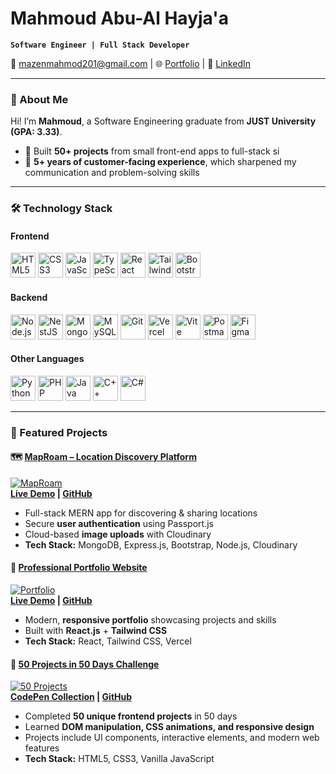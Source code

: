 # Mahmoud Abu-Al Hayja'a
**`Software Engineer | Full Stack Developer`**

📩 mazenmahmod201@gmail.com | 🌐 [Portfolio](https://mahmoud-portfolio-henna.vercel.app/) | 💼 [LinkedIn](https://www.linkedin.com/in/mahmoud-abu-al-hayja%E2%80%99a-30a270275/)

---

### 👋 About Me
Hi! I’m **Mahmoud**, a Software Engineering graduate from **JUST University (GPA: 3.33)**.  

- 🚀 Built **50+ projects** from small front-end apps to full-stack si  
- 🤝 **5+ years of customer-facing experience**, which sharpened my communication and problem-solving skills  
---

### 🛠️ Technology Stack

#### Frontend
<p align="left">
  <img src="https://www.svgrepo.com/show/452228/html-5.svg" alt="HTML5" width="40"/>
  <img src="https://www.svgrepo.com/show/452185/css-3.svg" alt="CSS3" width="40"/>
  <img src="https://www.svgrepo.com/show/353925/javascript.svg" alt="JavaScript" width="40"/>
  <img src="https://www.svgrepo.com/show/354478/typescript-icon.svg" alt="TypeScript" width="40"/>
  <img src="https://www.svgrepo.com/show/452092/react.svg" alt="React" width="40"/>
  <img src="https://www.svgrepo.com/show/374118/tailwind.svg" alt="Tailwind CSS" width="40"/>
  <img src="https://www.svgrepo.com/show/353498/bootstrap.svg" alt="Bootstrap" width="40"/>
</p>

#### Backend
<p align="left">
  <img src="https://www.svgrepo.com/show/452075/node-js.svg" alt="Node.js" width="40"/>
  <img src="https://www.svgrepo.com/show/373872/nestjs.svg" alt="NestJS" width="40"/>
  <img src="https://www.svgrepo.com/show/331488/mongodb.svg" alt="MongoDB" width="40"/>
  <img src="https://www.svgrepo.com/show/303251/mysql-logo.svg" alt="MySQL" width="40"/>
  <img src="https://www.svgrepo.com/show/452210/git.svg" alt="Git" width="40"/>
  <img src="https://www.svgrepo.com/show/361653/vercel-logo.svg" alt="Vercel" width="40"/>
  <img src="https://www.svgrepo.com/show/374167/vite.svg" alt="Vite" width="40"/>
  <img src="https://www.svgrepo.com/show/354202/postman-icon.svg" alt="Postman" width="40"/>
  <img src="https://www.svgrepo.com/show/448222/figma.svg" alt="Figma" width="40"/>
</p>

#### Other Languages
<p align="left">
  <img src="https://www.svgrepo.com/show/452091/python.svg" alt="Python" width="40"/>
  <img src="https://www.svgrepo.com/show/452088/php.svg" alt="PHP" width="40"/>
  <img src="https://www.svgrepo.com/show/452234/java.svg" alt="Java" width="40"/>
  <img src="https://www.svgrepo.com/show/452183/cpp.svg" alt="C++" width="40"/>
  <img src="https://www.svgrepo.com/show/353622/c-sharp.svg" alt="C#" width="40"/>
</p>

---

### 🌟 Featured Projects

#### 🗺️ [MapRoam – Location Discovery Platform](https://jomap.onrender.com)
[![MapRoam](https://res.cloudinary.com/dqcv0p9p6/image/upload/v1749575325/Screenshot_1_zr3lzp.png)](https://jomap.onrender.com)  
**[Live Demo](https://jomap.onrender.com) | [GitHub](https://github.com/MahmoudMa2002/MapRoam)**
- Full-stack MERN app for discovering & sharing locations  
- Secure **user authentication** using Passport.js  
- Cloud-based **image uploads** with Cloudinary  
- **Tech Stack:** MongoDB, Express.js, Bootstrap, Node.js, Cloudinary

#### 💼 [Professional Portfolio Website](https://mahmoud-portfolio-henna.vercel.app/)
[![Portfolio](https://res.cloudinary.com/dqcv0p9p6/image/upload/v1750347434/Screenshot_4_kwyvnj.png)](https://mahmoud-portfolio-henna.vercel.app/)  
**[Live Demo](https://mahmoud-portfolio-henna.vercel.app/) | [GitHub](https://github.com/MahmoudMa2002/Mahmoud_Portfolio)**
- Modern, **responsive portfolio** showcasing projects and skills  
- Built with **React.js** + **Tailwind CSS**  
- **Tech Stack:** React, Tailwind CSS, Vercel

#### 🚀 [50 Projects in 50 Days Challenge](https://codepen.io/collection/YwEpgk)
[![50 Projects](https://res.cloudinary.com/dqcv0p9p6/image/upload/v1755782055/photo_2025-06-18_13-05-57_aswiba.jpg)](https://codepen.io/collection/YwEpgk)  
**[CodePen Collection](https://codepen.io/collection/YwEpgk) | [GitHub](https://github.com/MahmoudMa2002/50projects50days)**
- Completed **50 unique frontend projects** in 50 days  
- Learned **DOM manipulation, CSS animations, and responsive design**  
- Projects include UI components, interactive elements, and modern web features  
- **Tech Stack:** HTML5, CSS3, Vanilla JavaScript
